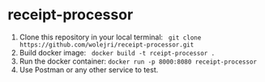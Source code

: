 # receipt-processor

1. Clone this repository in your local terminal: ``` git clone https://github.com/wolejri/receipt-processor.git```
2. Build docker image: ``` docker build -t rceipt-processor .```
3. Run the docker container: ```docker run -p 8000:8080 receipt-processor```
4. Use Postman or any other service to test.
